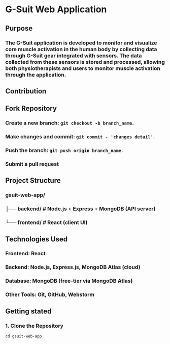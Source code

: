 # G-Suit Web Application
## Purpose
### The G-Suit application is developed to monitor and visualize core muscle activation in the human body by collecting data through G-Suit gear integrated with sensors. The data collected from these sensors is stored and processed, allowing both physiotherapists and users to monitor muscle activation through the application.

## Contribution
## Fork Repository
### Create a new branch: `git checkout -b branch_name`.
### Make changes and commit: `git commit - 'changes detail'`.
### Push the branch: `git push origin branch_name`.
### Submit a pull request

## Project Structure
### gsuit-web-app/
### ├── backend/     # Node.js + Express + MongoDB (API server)
### └── frontend/    # React (client UI)

## Technologies Used
### Frontend: React
### Backend: Node.js, Express.js, MongoDB Atlas (cloud)
### Database: MongoDB (free-tier via MongoDB Atlas)
### Other Tools: Git, GitHub, Webstorm

## Getting stated
### 1. Clone the Repository
```git@github.com:lyn-jin/gsuit-web-app.git
cd gsuit-web-app
```
### 

